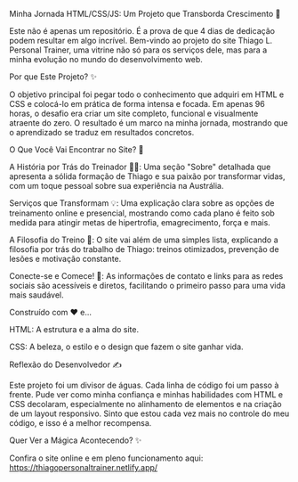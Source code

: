 Minha Jornada HTML/CSS/JS: Um Projeto que Transborda Crescimento 🚀

Este não é apenas um repositório. É a prova de que 4 dias de dedicação podem resultar em algo incrível. Bem-vindo ao projeto do site Thiago L. Personal Trainer, uma vitrine não só para os serviços dele, mas para a minha evolução no mundo do desenvolvimento web.

Por que Este Projeto? ✨

O objetivo principal foi pegar todo o conhecimento que adquiri em HTML e CSS e colocá-lo em prática de forma intensa e focada. Em apenas 96 horas, o desafio era criar um site completo, funcional e visualmente atraente do zero. O resultado é um marco na minha jornada, mostrando que o aprendizado se traduz em resultados concretos.

O Que Você Vai Encontrar no Site? 👀

A História por Trás do Treinador 🏋️‍♂️: Uma seção "Sobre" detalhada que apresenta a sólida formação de Thiago e sua paixão por transformar vidas, com um toque pessoal sobre sua experiência na Austrália.

Serviços que Transformam 💡: Uma explicação clara sobre as opções de treinamento online e presencial, mostrando como cada plano é feito sob medida para atingir metas de hipertrofia, emagrecimento, força e mais.

A Filosofia do Treino 🧠: O site vai além de uma simples lista, explicando a filosofia por trás do trabalho de Thiago: treinos otimizados, prevenção de lesões e motivação constante.

Conecte-se e Comece! 📱: As informações de contato e links para as redes sociais são acessíveis e diretos, facilitando o primeiro passo para uma vida mais saudável.

Construído com ❤ e...

HTML: A estrutura e a alma do site.

CSS: A beleza, o estilo e o design que fazem o site ganhar vida.

Reflexão do Desenvolvedor ✍️

Este projeto foi um divisor de águas. Cada linha de código foi um passo à frente. Pude ver como minha confiança e minhas habilidades com HTML e CSS decolaram, especialmente no alinhamento de elementos e na criação de um layout responsivo. Sinto que estou cada vez mais no controle do meu código, e isso é a melhor recompensa.

Quer Ver a Mágica Acontecendo? ✨

Confira o site online e em pleno funcionamento aqui: https://thiagopersonaltrainer.netlify.app/
